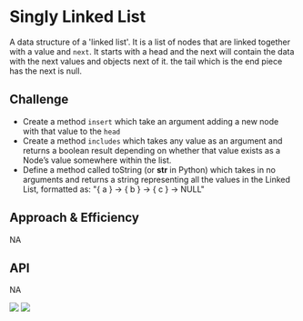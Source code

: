 # Singly Linked List
<!-- Short summary or background information -->
A data structure of a 'linked list'. It is a list of nodes that are linked together with a value and `next`. It starts with a head and the next will contain the data with the next values and objects next of it. the tail which is the end piece has the next is null. 
## Challenge
<!-- Description of the challenge -->
- Create a method `insert` which take an argument adding a new node with that value to the `head`
- Create a method `includes` which takes any value as an argument and returns a boolean result depending on whether that value exists as a Node’s value somewhere within the list.
- Define a method called toString (or __str__ in Python) which takes in no arguments and returns a string representing all the values in the Linked List, formatted as:
"{ a } -> { b } -> { c } -> NULL"
## Approach & Efficiency
<!-- What approach did you take? Why? What is the Big O space/time for this approach? -->
NA
## API
<!-- Description of each method publicly available to your Linked List -->
NA

![](/img/ll-insertions.jpeg)
![](/img/ll-kth-end.jpeg)